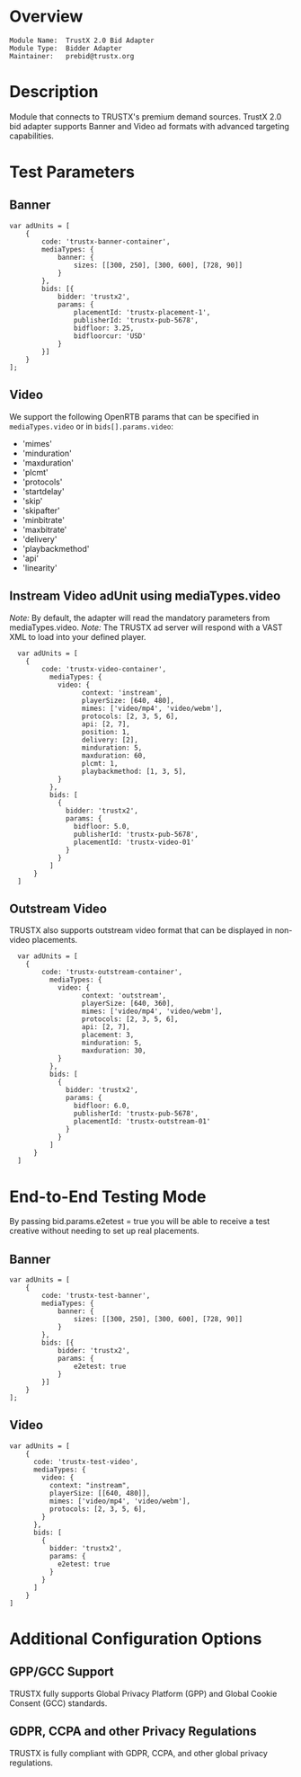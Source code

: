 # Overview

```
Module Name:  TrustX 2.0 Bid Adapter
Module Type:  Bidder Adapter
Maintainer:   prebid@trustx.org
```

# Description

Module that connects to TRUSTX's premium demand sources.
TrustX 2.0 bid adapter supports Banner and Video ad formats with advanced targeting capabilities.

# Test Parameters

## Banner

```
var adUnits = [
    {
        code: 'trustx-banner-container',
        mediaTypes: {
            banner: {
                sizes: [[300, 250], [300, 600], [728, 90]]
            }
        },
        bids: [{
            bidder: 'trustx2',
            params: {
                placementId: 'trustx-placement-1',
                publisherId: 'trustx-pub-5678',
                bidfloor: 3.25,
                bidfloorcur: 'USD'
            }
        }]
    }
];
```

## Video

We support the following OpenRTB params that can be specified in `mediaTypes.video` or in `bids[].params.video`:
- 'mimes'
- 'minduration'
- 'maxduration'
- 'plcmt'
- 'protocols'
- 'startdelay'
- 'skip'
- 'skipafter'
- 'minbitrate'
- 'maxbitrate'
- 'delivery'
- 'playbackmethod'
- 'api'
- 'linearity'


## Instream Video adUnit using mediaTypes.video
*Note:* By default, the adapter will read the mandatory parameters from mediaTypes.video.
*Note:* The TRUSTX ad server will respond with a VAST XML to load into your defined player.
```
  var adUnits = [
    {
        code: 'trustx-video-container',
          mediaTypes: {
            video: {
                  context: 'instream',
                  playerSize: [640, 480],
                  mimes: ['video/mp4', 'video/webm'],
                  protocols: [2, 3, 5, 6],
                  api: [2, 7],
                  position: 1,
                  delivery: [2],
                  minduration: 5,
                  maxduration: 60,
                  plcmt: 1,
                  playbackmethod: [1, 3, 5],
            }
          },
          bids: [
            {
              bidder: 'trustx2',
              params: {
                bidfloor: 5.0,
                publisherId: 'trustx-pub-5678',
                placementId: 'trustx-video-01'
              }
            }
          ]
      }
  ]
```

## Outstream Video
TRUSTX also supports outstream video format that can be displayed in non-video placements.

```
  var adUnits = [
    {
        code: 'trustx-outstream-container',
          mediaTypes: {
            video: {
                  context: 'outstream',
                  playerSize: [640, 360],
                  mimes: ['video/mp4', 'video/webm'],
                  protocols: [2, 3, 5, 6],
                  api: [2, 7],
                  placement: 3,
                  minduration: 5,
                  maxduration: 30,
            }
          },
          bids: [
            {
              bidder: 'trustx2',
              params: {
                bidfloor: 6.0,
                publisherId: 'trustx-pub-5678',
                placementId: 'trustx-outstream-01'
              }
            }
          ]
      }
  ]
```

# End-to-End Testing Mode
By passing bid.params.e2etest = true you will be able to receive a test creative without needing to set up real placements.

## Banner
```
var adUnits = [
    {
        code: 'trustx-test-banner',
        mediaTypes: {
            banner: {
                sizes: [[300, 250], [300, 600], [728, 90]]
            }
        },
        bids: [{
            bidder: 'trustx2',
            params: {
                e2etest: true
            }
        }]
    }
];
```

## Video
```
var adUnits = [
    {
      code: 'trustx-test-video',
      mediaTypes: {
        video: {
          context: "instream",
          playerSize: [[640, 480]],
          mimes: ['video/mp4', 'video/webm'],
          protocols: [2, 3, 5, 6],
        }
      },
      bids: [
        {
          bidder: 'trustx2',
          params: {
            e2etest: true
          }
        }
      ]
    }
]
```

# Additional Configuration Options

## GPP/GCC Support
TRUSTX fully supports Global Privacy Platform (GPP) and Global Cookie Consent (GCC) standards.

## GDPR, CCPA and other Privacy Regulations
TRUSTX is fully compliant with GDPR, CCPA, and other global privacy regulations.
